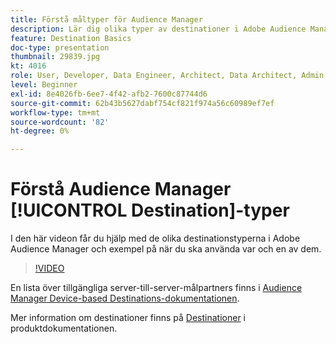 ```yaml
---
title: Förstå måltyper för Audience Manager
description: Lär dig olika typer av destinationer i Adobe Audience Manager och ge exempel på när du ska använda var och en av dem.
feature: Destination Basics
doc-type: presentation
thumbnail: 29839.jpg
kt: 4016
role: User, Developer, Data Engineer, Architect, Data Architect, Admin, Leader
level: Beginner
exl-id: 8e4026fb-6ee7-4f42-afb2-7600c87744d6
source-git-commit: 62b43b5627dabf754cf821f974a56c60989ef7ef
workflow-type: tm+mt
source-wordcount: '82'
ht-degree: 0%

---
```


# Förstå Audience Manager [!UICONTROL Destination]-typer

I den här videon får du hjälp med de olika destinationstyperna i Adobe Audience Manager och exempel på när du ska använda var och en av dem.

>[!VIDEO](https://video.tv.adobe.com/v/29839/?quality=12)

En lista över tillgängliga server-till-server-målpartners finns i [Audience Manager Device-based Destinations-dokumentationen](https://experienceleague.adobe.com/docs/audience-manager/user-guide/features/destinations/device-based/device-based-destinations-list.html).

Mer information om destinationer finns på [Destinationer](https://experienceleague.adobe.com/docs/audience-manager/user-guide/features/destinations/destinations.html) i produktdokumentationen.
